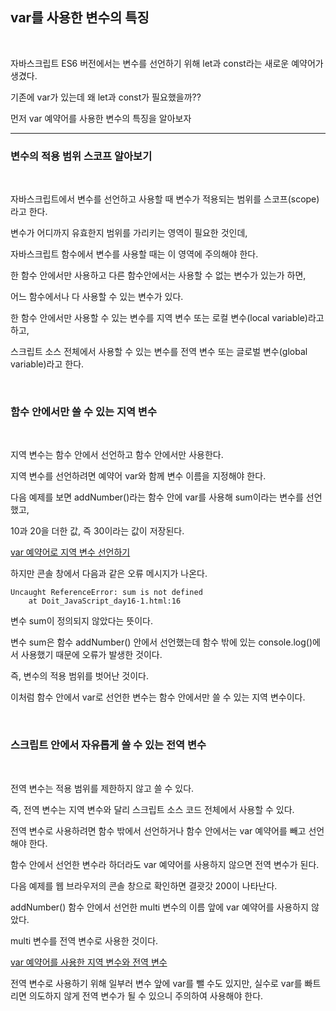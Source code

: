 ## var를 사용한 변수의 특징

<br>

자바스크립트 ES6 버전에서는 변수를 선언하기 위해 let과 const라는 새로운 예약어가 생겼다.

기존에 var가 있는데 왜 let과 const가 필요했을까??

먼저 var 예약어를 사용한 변수의 특징을 알아보자

***
### 변수의 적용 범위 스코프 알아보기

<br>

자바스크립트에서 변수를 선언하고 사용할 때 변수가 적용되는 범위를 스코프(scope)라고 한다.

변수가 어디까지 유효한지 범위를 가리키는 영역이 필요한 것인데, 

자바스크립트 함수에서 변수를 사용할 때는 이 영역에 주의해야 한다.

한 함수 안에서만 사용하고 다른 함수안에서는 사용할 수 없는 변수가 있는가 하면,

어느 함수에서나 다 사용할 수 있는 변수가 있다.

한 함수 안에서만 사용할 수 있는 변수를 지역 변수 또는 로컬 변수(local variable)라고 하고,

스크립트 소스 전체에서 사용할 수 있는 변수를 전역 변수 또는 글로벌 변수(global variable)라고 한다.

<br>

### 함수 안에서만 쓸 수 있는 지역 변수

<br>

지역 변수는 함수 안에서 선언하고 함수 안에서만 사용한다.

지역 변수를 선언하려면 예약어 var와 함께 변수 이름을 지정해야 한다.

다음 예제를 보면 addNumber()라는 함수 안에 var를 사용해 sum이라는 변수를 선언했고,

10과 20을 더한 값, 즉 30이라는 값이 저장된다.

[var 예약어로 지역 변수 선언하기](./Doit_JavaScript_day16-1.html)

하지만 콘솔 창에서 다음과 같은 오류 메시지가 나온다.

    Uncaught ReferenceError: sum is not defined
        at Doit_JavaScript_day16-1.html:16

변수 sum이 정의되지 않았다는 뜻이다.

변수 sum은 함수 addNumber() 안에서 선언했는데 함수 밖에 있는 console.log()에서 사용했기 때문에 오류가 발생한 것이다.

즉, 변수의 적용 범위를 벗어난 것이다.

이처럼 함수 안에서 var로 선언한 변수는 함수 안에서만 쓸 수 있는 지역 변수이다.

<br>

### 스크립트 안에서 자유롭게 쓸 수 있는 전역 변수

<br>

전역 변수는 적용 범위를 제한하지 않고 쓸 수 있다.

즉, 전역 변수는 지역 변수와 달리 스크립트 소스 코드 전체에서 사용할 수 있다.

전역 변수로 사용하려면 함수 밖에서 선언하거나 함수 안에서는 var 예약어를 빼고 선언해야 한다.

함수 안에서 선언한 변수라 하더라도 var 예약어를 사용하지 않으면 전역 변수가 된다.

다음 예제를 웹 브라우저의 콘솔 창으로 확인하면 결괏갓 200이 나타난다.

addNumber() 함수 안에서 선언한 multi 변수의 이름 앞에 var 예약어를 사용하지 않았다.

multi 변수를 전역 변수로 사용한 것이다.

[var 예약어를 사용한 지역 변수와 전역 변수](./Doit_JavaScript_day16-2.html)

전역 변수로 사용하기 위해 일부러 변수 앞에 var를 뺄 수도 있지만, 실수로 var를 빠트리면 의도하지 않게 전역 변수가 될 수 있으니 주의하여 사용해야 한다.